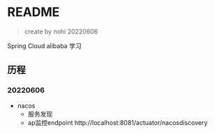 # README
> create by nohi 20220606

Spring Cloud alibaba 学习

## 历程
### 20220606
* nacos
  * 服务发现
  * ap监控endpoint http://localhost:8081/actuator/nacosdiscovery
